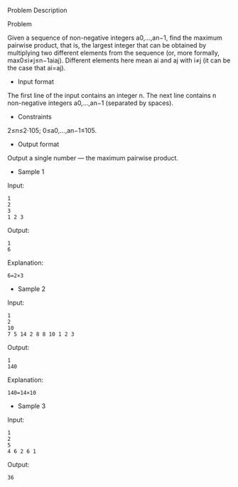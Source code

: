 Problem Description

Problem

Given a sequence of non-negative integers a0,…,an−1, find the maximum pairwise product, that is, the largest integer that can be obtained by multiplying two different elements from the sequence (or, more formally, max0≤i≠j≤n−1aiaj). Different elements here mean ai and aj with i≠j (it can be the case that ai=aj).

* Input format

The first line of the input contains an integer n. The next line contains n non-negative integers a0,…,an−1 (separated by spaces).

* Constraints

2≤n≤2⋅105; 0≤a0,…,an−1≤105.

* Output format

Output a single number — the maximum pairwise product.

* Sample 1

Input:
```
1
2
3
1 2 3
```
Output:
```
1
6
```
Explanation:
```
6=2×3
```

* Sample 2

Input:
```
1
2
10
7 5 14 2 8 8 10 1 2 3
```
Output:
```
1
140
```
Explanation:
```
140=14×10
```

* Sample 3

Input:
```
1
2
5
4 6 2 6 1
```
Output:
```
36
```